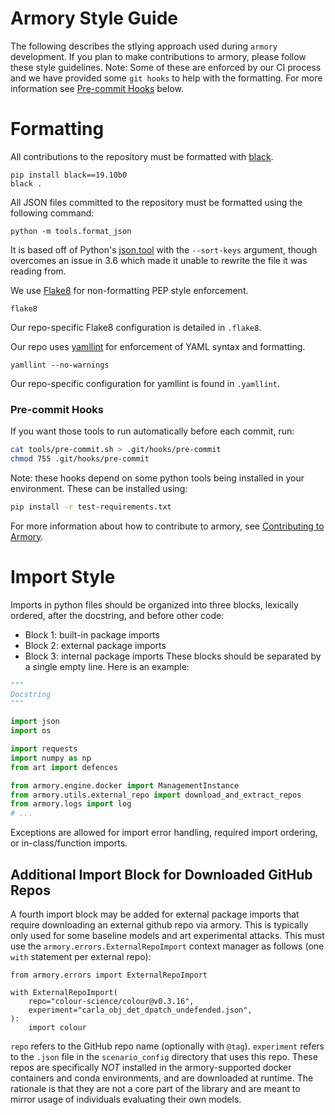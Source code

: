 Armory Style Guide
=====================
The following describes the stlying approach used during `armory` development.  If you plan to make
contributions to armory, please follow these style guidelines.  Note: Some of these are enforced by 
our CI process and we have provided some `git hooks` to help with the formatting.  For more information
see [Pre-commit Hooks](#pre-commit-hooks) below.


# Formatting
All contributions to the repository must be formatted with [black](https://github.com/psf/black).
```
pip install black==19.10b0
black .
```

All JSON files committed to the repository must be formatted using the following command:
```
python -m tools.format_json
```
It is based off of Python's [json.tool](https://docs.python.org/3/library/json.html#module-json.tool)
with the `--sort-keys` argument, though overcomes an issue in 3.6 which made it unable to rewrite
the file it was reading from.

We use [Flake8](https://flake8.pycqa.org/) for non-formatting PEP style enforcement.
```
flake8
```
Our repo-specific Flake8 configuration is detailed in `.flake8`.

Our repo uses [yamllint](https://yamllint.readthedocs.io/en/stable/) for enforcement of YAML
syntax and formatting.
```
yamllint --no-warnings
```

Our repo-specific configuration for yamllint is found in `.yamllint`.

### Pre-commit Hooks

If you want those tools to run automatically before each commit, run:
```bash
cat tools/pre-commit.sh > .git/hooks/pre-commit
chmod 755 .git/hooks/pre-commit
```
Note: these hooks depend on some python tools being installed in your environment. These
can be installed using:
```bash
pip install -r test-requirements.txt
```
For more information about how to contribute to armory, see [Contributing to Armory](./contributing.md).


# Import Style
Imports in python files should be organized into three blocks, lexically ordered, after the docstring, and before other code:
* Block 1: built-in package imports
* Block 2: external package imports
* Block 3: internal package imports
These blocks should be separated by a single empty line. Here is an example:

```python
"""
Docstring
"""

import json
import os

import requests
import numpy as np
from art import defences

from armory.engine.docker import ManagementInstance
from armory.utils.external_repo import download_and_extract_repos
from armory.logs import log
# ...
```

Exceptions are allowed for import error handling, required import ordering, or in-class/function imports.

## Additional Import Block for Downloaded GitHub Repos

A fourth import block may be added for external package imports that require downloading an external github repo via armory.
This is typically only used for some baseline models and art experimental attacks.
This must use the `armory.errors.ExternalRepoImport` context manager as follows (one `with` statement per external repo):
```
from armory.errors import ExternalRepoImport

with ExternalRepoImport(
    repo="colour-science/colour@v0.3.16",
    experiment="carla_obj_det_dpatch_undefended.json",
):
    import colour
```

`repo` refers to the GitHub repo name (optionally with `@tag`).
`experiment` refers to the `.json` file in the `scenario_config` directory that uses this repo.
These repos are specifically *NOT* installed in the armory-supported docker containers and conda environments, and are downloaded at runtime.
The rationale is that they are not a core part of the library and are meant to mirror usage of individuals evaluating their own models.

